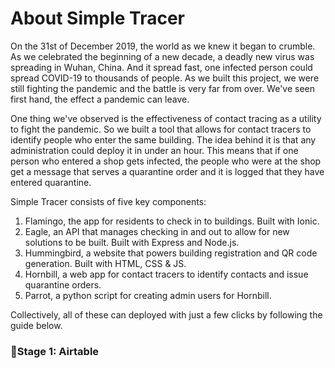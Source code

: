 # About Simple Tracer

On the 31st of December 2019, the world as we knew it began to crumble. As we celebrated the beginning of a new decade, a deadly new virus was spreading in Wuhan, China. And it spread fast, one infected person could spread COVID-19 to thousands of people. As we built this project, we were still fighting the pandemic and the battle is very far from over. We've seen first hand, the effect a pandemic can leave. 

One thing we've observed is the effectiveness of contact tracing as a utility to fight the pandemic. So we built a tool that allows for contact tracers to identify people who enter the same building. The idea behind it is that any administration could deploy it in under an hour. This means that if one person who entered a shop gets infected, the people who were at the shop get a message that serves a quarantine order and it is logged that they have entered quarantine. 

Simple Tracer consists of five key components:

1. Flamingo, the app for residents to check in to buildings. Built with Ionic.
2. Eagle, an API that manages checking in and out to allow for new solutions to be built. Built with Express and Node.js.
3. Hummingbird, a website that powers building registration and QR code generation. Built with HTML, CSS & JS.
4. Hornbill, a web app for contact tracers to identify contacts and issue quarantine orders.
5. Parrot, a python script for creating admin users for Hornbill.

Collectively, all of these can deployed with just a few clicks by following the guide below.

### 🚩Stage 1: Airtable